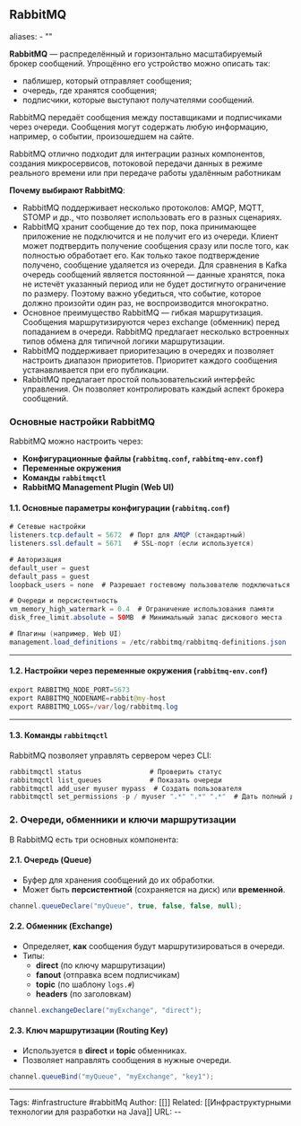 ## RabbitMQ
aliases: 
	- ""

**RabbitMQ** — распределённый и горизонтально масштабируемый брокер сообщений. Упрощённо его устройство можно описать так:
- паблишер, который отправляет сообщения;
- очередь, где хранятся сообщения;
- подписчики, которые выступают получателями сообщений.

RabbitMQ передаёт сообщения между поставщиками и подписчиками через очереди. Сообщения могут содержать любую информацию, например, о событии, произошедшем на сайте. 

RabbitMQ отлично подходит для интеграции разных компонентов, создания микросервисов, потоковой передачи данных в режиме реального времени или при передаче работы удалённым работникам

**Почему выбирают RabbitMQ**:
- RabbitMQ поддерживает несколько протоколов: AMQP, MQTT, STOMP и др., что позволяет использовать его в разных сценариях.
- RabbitMQ хранит сообщение до тех пор, пока принимающее приложение не подключится и не получит его из очереди. Клиент может подтвердить получение сообщения сразу или после того, как полностью обработает его. Как только такое подтверждение получено, сообщение удаляется из очереди. Для сравнения в Kafka очередь сообщений является постоянной — данные хранятся, пока не истечёт указанный период или не будет достигнуто ограничение по размеру. Поэтому важно убедиться, что событие, которое должно произойти один раз, не воспроизводится многократно. 
- Основное преимущество RabbitMQ — гибкая маршрутизация. Сообщения маршрутизируются через exchange (обменник) перед попаданием в очереди. RabbitMQ предлагает несколько встроенных типов обмена для типичной логики маршрутизации. 
- RabbitMQ поддерживает приоритезацию в очередях и позволяет настроить диапазон приоритетов. Приоритет каждого сообщения устанавливается при его публикации. 
- RabbitMQ предлагает простой пользовательский интерфейс управления. Он позволяет контролировать каждый аспект брокера сообщений.

### Основные настройки RabbitMQ

RabbitMQ можно настроить через:

- **Конфигурационные файлы (`rabbitmq.conf`, `rabbitmq-env.conf`)**
- **Переменные окружения**
- **Команды `rabbitmqctl`**
- **RabbitMQ Management Plugin (Web UI)**

#### 1.1. Основные параметры конфигурации (`rabbitmq.conf`)

``` java
# Сетевые настройки
listeners.tcp.default = 5672  # Порт для AMQP (стандартный)
listeners.ssl.default = 5671   # SSL-порт (если используется)

# Авторизация
default_user = guest
default_pass = guest
loopback_users = none  # Разрешает гостевому пользователю подключаться извне (по умолчанию только localhost)

# Очереди и персистентность
vm_memory_high_watermark = 0.4  # Ограничение использования памяти
disk_free_limit.absolute = 50MB  # Минимальный запас дискового места

# Плагины (например, Web UI)
management.load_definitions = /etc/rabbitmq/rabbitmq-definitions.json
```

---

#### 1.2. Настройки через переменные окружения (`rabbitmq-env.conf`)

``` java
export RABBITMQ_NODE_PORT=5673
export RABBITMQ_NODENAME=rabbit@my-host
export RABBITMQ_LOGS=/var/log/rabbitmq.log

```

---

#### 1.3. Команды `rabbitmqctl`

RabbitMQ позволяет управлять сервером через CLI:

``` java
rabbitmqctl status                 # Проверить статус
rabbitmqctl list_queues            # Показать очереди
rabbitmqctl add_user myuser mypass  # Создать пользователя
rabbitmqctl set_permissions -p / myuser ".*" ".*" ".*"  # Дать полный доступ
```


### 2. Очереди, обменники и ключи маршрутизации

В RabbitMQ есть три основных компонента:

#### 2.1. Очередь (Queue)
- Буфер для хранения сообщений до их обработки.
- Может быть **персистентной** (сохраняется на диск) или **временной**.
``` java
channel.queueDeclare("myQueue", true, false, false, null);
```
#### 2.2. Обменник (Exchange)

- Определяет, **как** сообщения будут маршрутизироваться в очереди.
- Типы:
    - **direct** (по ключу маршрутизации)
    - **fanout** (отправка всем подписчикам)
    - **topic** (по шаблону `logs.#`)
    - **headers** (по заголовкам)

``` java
channel.exchangeDeclare("myExchange", "direct");
```

#### 2.3. Ключ маршрутизации (Routing Key)
- Используется в **direct** и **topic** обменниках.
- Позволяет направлять сообщения в нужные очереди.
``` java
channel.queueBind("myQueue", "myExchange", "key1");
```


---
Tags: #infrastructure #rabbitMq
Author: [[]]
Related: [[Инфраструктурными технологии для разработки на Java]]
URL: -- 